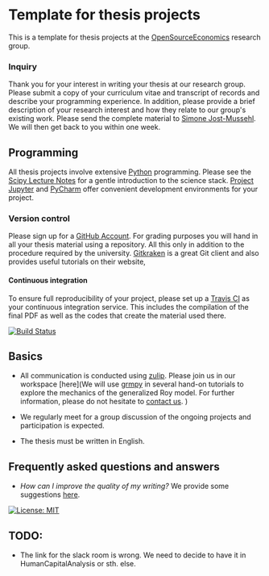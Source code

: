# Template for thesis projects

This is a template for thesis projects at the [OpenSourceEconomics](https://github.com/OpenSourceEconomics) research group.

### Inquiry

Thank you for your interest in writing your thesis at our research group. Please submit a copy of your curriculum vitae and transcript of records and describe your programming experience. In addition, please provide a brief description of your research interest and how they relate to our group's existing work. Please send the complete material to [Simone Jost-Mussehl](https://www.iame.uni-bonn.de/people/jost-mussehl). We will then get back to you within one week.

## Programming

All thesis projects involve extensive [Python](https://www.python.org) programming. Please see the [Scipy Lecture Notes](https://scipy-lectures.org/) for a gentle introduction to the science stack. [Project Jupyter](https://jupyter.org) and  [PyCharm](https://www.jetbrains.com/pycharm) offer convenient development environments for your project.

### Version control

Please sign up for a [GitHub Account](http://github.com). For grading purposes you will hand in all your thesis material using a repository. All this only in addition to the procedure required by the university. [Gitkraken](https://www.gitkraken.com/git-client) is a great Git client and also provides useful tutorials on their website,

#### Continuous integration

To ensure full reproducibility of your project, please set up a [Travis CI](https://travis-ci.org) as your continuous integration service. This includes the compilation of the final PDF as well as the codes that create the material used there.

[![Build Status](https://travis-ci.org/HumanCapitalAnalysis/template-thesis-project.svg?branch=master)](https://travis-ci.org/HumanCapitalAnalysis/template-thesis-project)

## Basics

* All communication is conducted using [zulip](https://zulipchat.com/). Please join us in our workspace [here](We will use [grmpy](https://grmpy.readthedocs.io) in several hand-on tutorials to explore the mechanics of the generalized Roy model. For further information, please do not hesitate to [contact us](https://hca.zulipchat.com/join/84tlhl1nmm4fke4dpg5mo74u/).
)

* We regularly meet for a group discussion of the ongoing projects and participation is expected.

* The thesis must be written in English.

## Frequently asked questions and answers

* *How can I improve the quality of my writing?* We provide some suggestions [here](https://github.com/HumanCapitalAnalysis/general-resources).

[![License: MIT](https://img.shields.io/badge/License-MIT-blue.svg)](HumanCapitalAnalysis/student-project-template/blob/master/LICENSE)

## TODO:

* The link for the slack room is wrong. We need to decide to have it in HumanCapitalAnalysis or sth. else.

